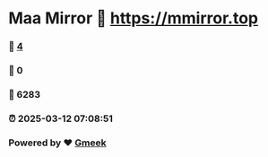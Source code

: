 # Maa Mirror :link: https://mmirror.top 
### :page_facing_up: [4](https://mmirror.top/tag.html) 
### :speech_balloon: 0 
### :hibiscus: 6283 
### :alarm_clock: 2025-03-12 07:08:51 
### Powered by :heart: [Gmeek](https://github.com/Meekdai/Gmeek)

